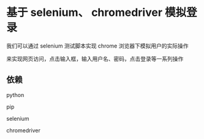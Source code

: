 # 基于 selenium、 chromedriver 模拟登录

我们可以通过 selenium 测试脚本实现 chrome 浏览器下模拟用户的实际操作

来实现网页访问，点击输入框，输入用户名、密码，点击登录等一系列操作

## 依赖

python

pip

selenium

chromedriver